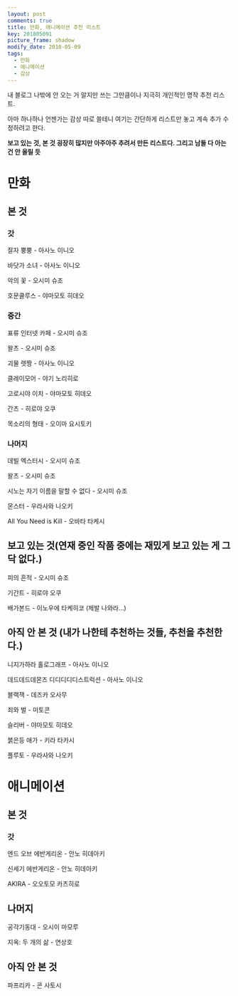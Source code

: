 ```yaml
---
layout: post
comments: true
title: 만화, 애니메이션 추천 리스트
key: 201805091
picture_frame: shadow
modify_date: 2018-05-09
tags:
  - 만화
  - 애니메이션
  - 감상
---
```


내 블로그 나밖에 안 오는 거 알지만 쓰는 그만큼이나 지극히 개인적인 명작 추천 리스트.

아마 하나하나 언젠가는 감상 따로 쓸테니 여기는 간단하게 리스트만 놓고 계속 추가 수정하려고 한다.

<!--more-->

**보고 있는 것, 본 것 굉장히 많지만 아주아주 추려서 만든 리스트다. 그리고 남들 다 아는 건 안 올릴 듯**

# 만화

## 본 것

### 갓

잘자 뿡뿡 - 아사노 이니오

바닷가 소녀 - 아사노 이니오

악의 꽃 - 오시미 슈조

호문쿨루스 - 야마모토 히데오

### 중간

표류 인터넷 카페 - 오시미 슈조

왈츠 - 오시미 슈조

괴물 렛짱 - 아사노 이니오

클레이모어 - 야기 노리히로

고로시야 이치 - 야마모토 히데오

간츠 - 히로야 오쿠

목소리의 형태 - 오이마 요시토키

### 나머지

데빌 엑스터시 - 오시미 슈조

왈츠 - 오시미 슈조

시노는 자기 이름을 말할 수 없다 - 오시미 슈조

몬스터 - 우라사와 나오키

All You Need is Kill - 오바타 타케시

## 보고 있는 것(연재 중인 작품 중에는 재밌게 보고 있는 게 그닥 없다.)

피의 흔적 - 오시미 슈조

기간트 - 히로야 오쿠

배가본드 - 이노우에 타케히코 (제발 나와라...)

## 아직 안 본 것 (내가 나한테 추천하는 것들, 추천을 추천한다.)

니지가하라 홀로그래프 - 아사노 이니오

데드데드데몬즈 디디디디디스트럭션 - 아사노 이니오

블랙잭 - 데즈카 오사무

죄와 벌 - 미토콘

슬리버 - 야마모토 히데오

붉은등 애가 - 키라 타카시

플루토 - 우라사와 나오키


# 애니메이션

## 본 것

### 갓

엔드 오브 에반게리온 - 안노 히데아키

신세기 에반게리온 - 안노 히데아키

AKIRA - 오오토모 카츠히로

## 나머지

공각기동대 - 오시이 마모루

지옥: 두 개의 삶 - 연상호

## 아직 안 본 것

파프리카 - 콘 사토시






